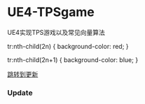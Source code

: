 # UE4-TPSgame
UE4实现TPS游戏以及常见向量算法

tr:nth-child(2n) {
  background-color: red;
}


tr:nth-child(2n+1) {
  background-color: blue;
}

[跳转到更新](#Update)


### Update
